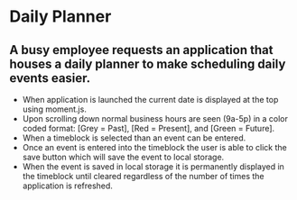 # Daily Planner
## A busy employee requests an application that houses a daily planner to make scheduling daily events easier.
* When application is launched the current date is displayed at the top using moment.js.
* Upon scrolling down normal business hours are seen (9a-5p) in a color coded format: [Grey = Past], [Red = Present], and [Green = Future].
* When a timeblock is selected than an event can be entered.
* Once an event is entered into the timeblock the user is able to click the save button which will save the event to local storage.
* When the event is saved in local storage it is permanently displayed in the timeblock until cleared regardless of the number of times the application is refreshed.
## 
